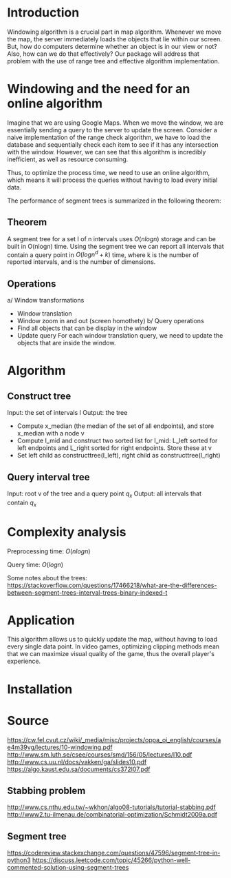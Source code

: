 <style TYPE="text/css">
code.has-jax {font: inherit; font-size: 100%; background: inherit; border: inherit;}
</style>
<script type="text/x-mathjax-config">
MathJax.Hub.Config({
    tex2jax: {
        inlineMath: [['$','$'], ['\\(','\\)']],
        skipTags: ['script', 'noscript', 'style', 'textarea', 'pre'] // removed 'code' entry
    }
});
MathJax.Hub.Queue(function() {
    var all = MathJax.Hub.getAllJax(), i;
    for(i = 0; i < all.length; i += 1) {
        all[i].SourceElement().parentNode.className += ' has-jax';
    }
});
</script>
<script type="text/javascript" src="http://cdn.mathjax.org/mathjax/latest/MathJax.js?config=TeX-AMS-MML_HTMLorMML"></script>

# Introduction
Windowing algorithm is a crucial part in map algorithm. Whenever we move the map, the server immediately loads the objects that lie within our screen. But, how do computers determine whether an object is in our view or not? Also, how can we do that effectively? Our package will address that problem with the use of range tree and effective algorithm implementation.

# Windowing and the need for an online algorithm
Imagine that we are using Google Maps. When we move the window, we are essentially sending a query to the server to update the screen. Consider a naive implementation of the range check algorithm, we have to load the database and sequentially check each item to see if it has any intersection with the window. However, we can see that this algorithm is incredibly inefficient, as well as resource consuming.

Thus, to optimize the process time, we need to use an online algorithm, which means it will process the queries without having to load every initial data.

The performance of segment trees is summarized in the following theorem:

## Theorem
A segment tree for a set I of n intervals uses $O(n log n)$ storage and can be built in O(nlogn) time. Using the segment tree we can report all intervals that contain a query point in $O(log n^d + k)$ time, where k is the number of reported intervals, and is the number of dimensions. 

## Operations
a/ Window transformations
* Window translation
* Window zoom in and out (screen homothety)
b/ Query operations
* Find all objects that can be display in the window
* Update query
For each window translation query, we need to update the objects that are inside the window.

# Algorithm
## Construct tree
Input: the set of intervals I
Output: the tree
* Compute x_median (the median of the set of all endpoints), and store x_median with a node v
* Compute I_mid and construct two sorted list for I_mid: L_left sorted for left endpoints and L_right sorted for right endpoints. Store these at v
* Set left child as constructtree(I_left), right child as constructtree(I_right)

## Query interval tree
Input: root v of the tree and a query point $q_x$
Output: all intervals that contain $q_x$

# Complexity analysis
Preprocessing time: $O(n log n)$

Query time: $O(log n)$

Some notes about the trees: https://stackoverflow.com/questions/17466218/what-are-the-differences-between-segment-trees-interval-trees-binary-indexed-t

# Application
This algorithm allows us to quickly update the map, without having to load every single data point. In video games, optimizing clipping methods mean that we can maximize visual quality of the game, thus the overall player's experience.

# Installation



# Source
https://cw.fel.cvut.cz/wiki/_media/misc/projects/oppa_oi_english/courses/ae4m39vg/lectures/10-windowing.pdf
http://www.sm.luth.se/csee/courses/smd/156/05/lectures/l10.pdf
http://www.cs.uu.nl/docs/vakken/ga/slides10.pdf
https://algo.kaust.edu.sa/documents/cs372l07.pdf

## Stabbing problem
http://www.cs.nthu.edu.tw/~wkhon/algo08-tutorials/tutorial-stabbing.pdf
http://www2.tu-ilmenau.de/combinatorial-optimization/Schmidt2009a.pdf

## Segment tree
https://codereview.stackexchange.com/questions/47596/segment-tree-in-python3
https://discuss.leetcode.com/topic/45266/python-well-commented-solution-using-segment-trees
